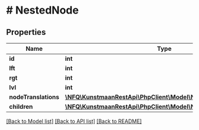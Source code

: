 # # NestedNode

## Properties

Name | Type | Description | Notes
------------ | ------------- | ------------- | -------------
**id** | **int** |  | [optional]
**lft** | **int** |  | [optional]
**rgt** | **int** |  | [optional]
**lvl** | **int** |  | [optional]
**nodeTranslations** | [**\NFQ\KunstmaanRestApi\PhpClient\Model\NestedNodeTranslation[]**](NestedNodeTranslation.md) |  | [optional]
**children** | [**\NFQ\KunstmaanRestApi\PhpClient\Model\NestedNode[]**](NestedNode.md) |  | [optional]

[[Back to Model list]](../../README.md#models) [[Back to API list]](../../README.md#endpoints) [[Back to README]](../../README.md)
